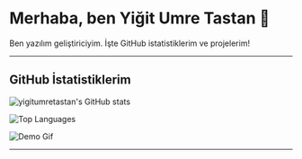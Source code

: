 # Merhaba, ben Yiğit Umre Tastan 👋

Ben yazılım geliştiriciyim. İşte GitHub istatistiklerim ve projelerim!

---

## GitHub İstatistiklerim

![yigitumretastan's GitHub stats](https://github-readme-stats.vercel.app/api?username=yigitumretastan&show_icons=true&theme=dark)

![Top Languages](https://github-readme-stats.vercel.app/api/top-langs/?username=yigitumretastan&layout=compact&theme=dark)

![Demo Gif](https://media.giphy.com/media/3oEjI6SIIHBdRxXI40/giphy.gif)

---

